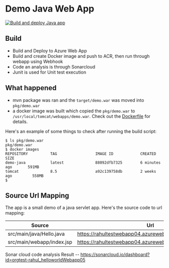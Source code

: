 # Demo Java Web App

[![Build and deploy Java app](https://github.com/orgtest-rahul/helloworldWebapp05/actions/workflows/main.yml/badge.svg)](https://github.com/orgtest-rahul/helloworldWebapp05/actions/workflows/main.yml)


## Build

* Build and Deploy to Azure Web App
* Build and create Docker image and push to ACR, then run through webapp using Webhook
* Code an analysis is through Sonarcloud 
* Junit is used for Unit test execution


## What happened

* mvn package was ran and the `target/demo.war` was moved into `pkg/demo.war`
* a docker image was built which copied the `pkg/demo.war` to `/usr/local/tomcat/webapps/demo.war`. Check out the [Dockerfile](Dockerfile) for details.

Here's an example of some things to check after running the build script:

    $ ls pkg/demo.war
    pkg/demo.war
    $ docker images
    REPOSITORY          TAG                 IMAGE ID            CREATED             SIZE
    demo-java           latest              88092dfb7325        6 minutes ago       591MB
    tomcat              8.5                 a92c139758db        2 weeks ago         558MB
    $

## Source Url Mapping

The app is a small demo of a java servlet app.  Here's the source code to url mapping:

Source | Url
--- | ---
src/main/java/Hello.java | https://rahultestwebapp04.azurewebsites.net/demo/Hello
src/main/webapp/index.jsp | https://rahultestwebapp04.azurewebsites.net/demo/index.jsp

Sonar cloud code analysis Result -- https://sonarcloud.io/dashboard?id=orgtest-rahul_helloworldWebapp05

